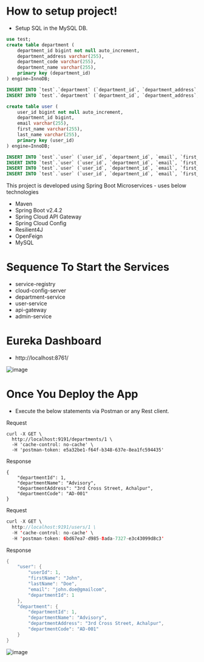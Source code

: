 # How to setup project!

- Setup SQL in the MySQL DB.

```sql
use test;
create table department (
	department_id bigint not null auto_increment,
	department_address varchar(255),
	department_code varchar(255),
	department_name varchar(255),
	primary key (department_id)
) engine=InnoDB;

INSERT INTO `test`.`department` (`department_id`, `department_address`, `department_code`, `department_name`) VALUES ('1', '3rd Cross Street, Achalpur', 'AD-001', 'Advisory');
INSERT INTO `test`.`department` (`department_id`, `department_address`, `department_code`, `department_name`) VALUES ('2', '2nd West Street, Wood, Achalpur', 'TX-001', 'Tax');

create table user (
	user_id bigint not null auto_increment,
	department_id bigint,
	email varchar(255),
	first_name varchar(255),
	last_name varchar(255),
	primary key (user_id)
) engine=InnoDB;

INSERT INTO `test`.`user` (`user_id`, `department_id`, `email`, `first_name`, `last_name`) VALUES ('1', '1', 'john.doe@gmailcom', 'John', 'Doe');
INSERT INTO `test`.`user` (`user_id`, `department_id`, `email`, `first_name`, `last_name`) VALUES ('2', '1', 'pradnya.satpute@gmail.com', 'Pradnya', 'Satpute');
INSERT INTO `test`.`user` (`user_id`, `department_id`, `email`, `first_name`, `last_name`) VALUES ('3', '2', 'neha.parate@gmail.com', 'Neha', 'Parate');
INSERT INTO `test`.`user` (`user_id`, `department_id`, `email`, `first_name`, `last_name`) VALUES ('4', '2', 'harshita.dekate@gmail.com', 'Harshita', 'Dekate');
```

This project is developed using Spring Boot Microservices - uses below technologies

- Maven
- Spring Boot v2.4.2
- Spring Cloud API Gateway
- Spring Cloud Config
- Resilient4J
- OpenFeign
- MySQL

# Sequence To Start the Services

- service-registry
- cloud-config-server
- department-service
- user-service
- api-gateway
- admin-service


# Eureka Dashboard

- http://localhost:8761/

![image](https://user-images.githubusercontent.com/54174687/118023993-cc9b2100-b37b-11eb-9840-ffb7a2f3ebfa.png)



# Once You Deploy the App

- Execute the below statements via Postman or any Rest client.

Request

```curl
curl -X GET \
  http://localhost:9191/departments/1 \
  -H 'cache-control: no-cache' \
  -H 'postman-token: e5a32be1-f64f-b348-637e-8ea1fc594435'
```
Response

```
{
    "departmentId": 1,
    "departmentName": "Advisory",
    "departmentAddress": "3rd Cross Street, Achalpur",
    "departmentCode": "AD-001"
}
```

Request

```java
curl -X GET \
  http://localhost:9191/users/1 \
  -H 'cache-control: no-cache' \
  -H 'postman-token: 6bd67ea7-d985-8ada-7327-e3c43099d8c3'
```

Response

```java
{
    "user": {
        "userId": 1,
        "firstName": "John",
        "lastName": "Doe",
        "email": "john.doe@gmailcom",
        "departmentId": 1
    },
    "department": {
        "departmentId": 1,
        "departmentName": "Advisory",
        "departmentAddress": "3rd Cross Street, Achalpur",
        "departmentCode": "AD-001"
    }
}
```

![image](https://user-images.githubusercontent.com/54174687/118023124-ca849280-b37a-11eb-80db-11ba7107940a.png)
